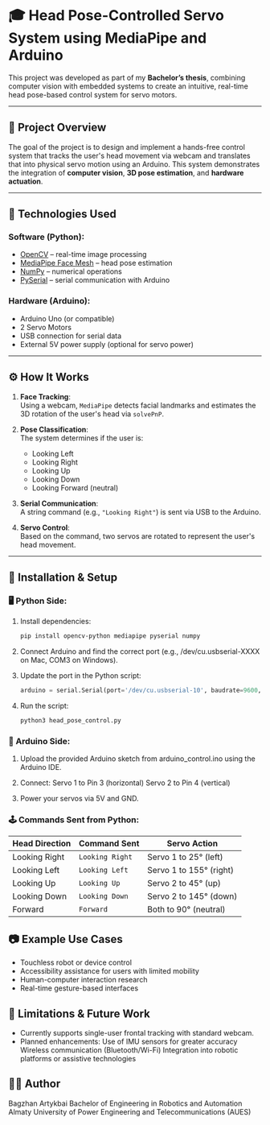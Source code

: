 # 🎓 Head Pose-Controlled Servo System using MediaPipe and Arduino

This project was developed as part of my **Bachelor’s thesis**, combining computer vision with embedded systems to create an intuitive, real-time head pose-based control system for servo motors.

---

## 📘 Project Overview

The goal of the project is to design and implement a hands-free control system that tracks the user's head movement via webcam and translates that into physical servo motion using an Arduino. This system demonstrates the integration of **computer vision**, **3D pose estimation**, and **hardware actuation**.

---

## 🧠 Technologies Used

### Software (Python):
- [OpenCV](https://opencv.org/) – real-time image processing
- [MediaPipe Face Mesh](https://google.github.io/mediapipe/) – head pose estimation
- [NumPy](https://numpy.org/) – numerical operations
- [PySerial](https://pythonhosted.org/pyserial/) – serial communication with Arduino

### Hardware (Arduino):
- Arduino Uno (or compatible)
- 2 Servo Motors
- USB connection for serial data
- External 5V power supply (optional for servo power)

---

## ⚙️ How It Works

1. **Face Tracking**:  
   Using a webcam, `MediaPipe` detects facial landmarks and estimates the 3D rotation of the user's head via `solvePnP`.

2. **Pose Classification**:  
   The system determines if the user is:
   - Looking Left
   - Looking Right
   - Looking Up
   - Looking Down
   - Looking Forward (neutral)

3. **Serial Communication**:  
   A string command (e.g., `"Looking Right"`) is sent via USB to the Arduino.

4. **Servo Control**:  
   Based on the command, two servos are rotated to represent the user's head movement.

---

## 🔧 Installation & Setup

### 🖥 Python Side:

1. Install dependencies:
   ```bash
   pip install opencv-python mediapipe pyserial numpy
   
2. Connect Arduino and find the correct port (e.g., /dev/cu.usbserial-XXXX on Mac, COM3 on Windows).

3. Update the port in the Python script:
   ```python
   arduino = serial.Serial(port='/dev/cu.usbserial-10', baudrate=9600, timeout=.1)

4. Run the script:
   ```bash
   python3 head_pose_control.py

### 🤖 Arduino Side:

1. Upload the provided Arduino sketch from arduino_control.ino using the Arduino IDE.

2. Connect:
   Servo 1 to Pin 3 (horizontal)
   Servo 2 to Pin 4 (vertical)

3. Power your servos via 5V and GND.

### 🕹 Commands Sent from Python:

| Head Direction | Command Sent    | Servo Action            |
| -------------- | --------------- | ----------------------- |
| Looking Right  | `Looking Right` | Servo 1 to 25° (left)   |
| Looking Left   | `Looking Left`  | Servo 1 to 155° (right) |
| Looking Up     | `Looking Up`    | Servo 2 to 45° (up)     |
| Looking Down   | `Looking Down`  | Servo 2 to 145° (down)  |
| Forward        | `Forward`       | Both to 90° (neutral)   |

## 📷 Example Use Cases
* Touchless robot or device control
* Accessibility assistance for users with limited mobility
* Human-computer interaction research
* Real-time gesture-based interfaces

## 🧪 Limitations & Future Work
* Currently supports single-user frontal tracking with standard webcam.
* Planned enhancements:
  Use of IMU sensors for greater accuracy
  Wireless communication (Bluetooth/Wi-Fi)
  Integration into robotic platforms or assistive technologies

## 👨‍🎓 Author
Bagzhan Artykbai
Bachelor of Engineering in Robotics and Automation
Almaty University of Power Engineering and Telecommunications (AUES)
